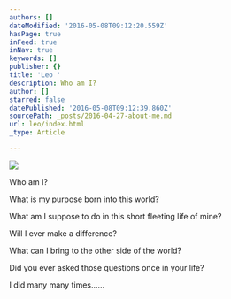 ```yaml
---
authors: []
dateModified: '2016-05-08T09:12:20.559Z'
hasPage: true
inFeed: true
inNav: true
keywords: []
publisher: {}
title: 'Leo '
description: Who am I?
author: []
starred: false
datePublished: '2016-05-08T09:12:39.860Z'
sourcePath: _posts/2016-04-27-about-me.md
url: leo/index.html
_type: Article

---
```

![](https://the-grid-user-content.s3-us-west-2.amazonaws.com/70f99c7a-1297-4c4a-a83f-64e032d5a59b.jpg)

Who am I?

What is my purpose born into this world?

What am I suppose to do in this short fleeting life of mine?

Will I ever make a difference?

What can I bring to the other side of the world?

Did you ever asked those questions once in your life?

I did many many times......